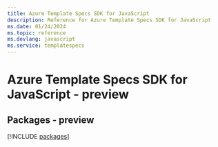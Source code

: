 ```yaml
---
title: Azure Template Specs SDK for JavaScript
description: Reference for Azure Template Specs SDK for JavaScript
ms.date: 01/24/2024
ms.topic: reference
ms.devlang: javascript
ms.service: templatespecs
---
```

# Azure Template Specs SDK for JavaScript - preview
## Packages - preview
[!INCLUDE [packages](template-specs-index.md)]